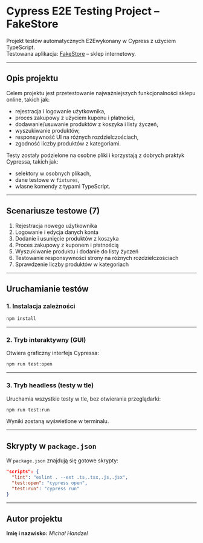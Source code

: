 
# Cypress E2E Testing Project – FakeStore

Projekt testów automatycznych E2Ewykonany w Cypress z użyciem TypeScript.  
Testowana aplikacja: [FakeStore](https://fakestore.testelka.pl/) – sklep internetowy.

---

## Opis projektu

Celem projektu jest przetestowanie najważniejszych funkcjonalności sklepu online, takich jak:

- rejestracja i logowanie użytkownika,
- proces zakupowy z użyciem kuponu i płatności,
- dodawanie/usuwanie produktów z koszyka i listy życzeń,
- wyszukiwanie produktów,
- responsywność UI na różnych rozdzielczościach,
- zgodność liczby produktów z kategoriami.

Testy zostały podzielone na osobne pliki i korzystają z dobrych praktyk Cypressa, takich jak:
- selektory w osobnych plikach,
- dane testowe w `fixtures`,
- własne komendy z typami TypeScript.

---

## Scenariusze testowe (7)

1. Rejestracja nowego użytkownika  
2. Logowanie i edycja danych konta  
3. Dodanie i usunięcie produktów z koszyka  
4. Proces zakupowy z kuponem i płatnością  
5. Wyszukiwanie produktu i dodanie do listy życzeń  
6. Testowanie responsywności strony na różnych rozdzielczościach  
7. Sprawdzenie liczby produktów w kategoriach

---

## Uruchamianie testów

### 1. Instalacja zależności

```bash
npm install
```

---

### 2. Tryb interaktywny (GUI)

Otwiera graficzny interfejs Cypressa:

```bash
npm run test:open
```

---

### 3. Tryb headless (testy w tle)

Uruchamia wszystkie testy w tle, bez otwierania przeglądarki:

```bash
npm run test:run
```

Wyniki zostaną wyświetlone w terminalu.

---

## Skrypty w `package.json`

W `package.json` znajdują się gotowe skrypty:

```json
"scripts": {
  "lint": "eslint . --ext .ts,.tsx,.js,.jsx",
  "test:open": "cypress open",
  "test:run": "cypress run"
}
```

---

## Autor projektu

**Imię i nazwisko:** *Michał Handzel*